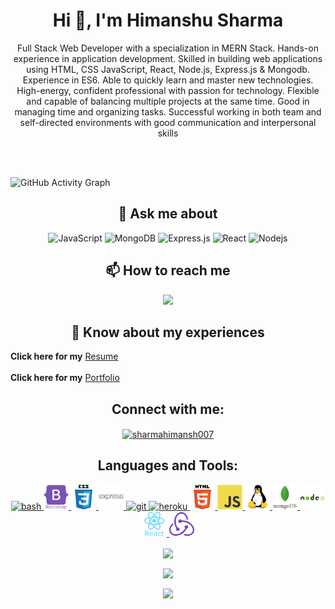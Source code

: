 <h1 align="center">Hi 👋, I'm Himanshu Sharma</h1>
<p align="center">Full Stack Web Developer with a specialization in MERN
Stack. Hands-on experience in application development. Skilled
in building web applications using HTML, CSS JavaScript, React, Node.js, Express.js & Mongodb.
Experience in ES6. Able to quickly learn and master
new technologies. High-energy, confident professional with
passion for technology. Flexible and capable of balancing
multiple projects at the same time. Good in managing time
and organizing tasks. Successful working in both team and
self-directed environments with good communication and
interpersonal skills</p>
<!-- <div align="center"><img src="https://i.ibb.co/GTFBJNV/MERN-2.png" width=700 /> -->
   <br><br>
  
  ![GitHub Activity Graph](https://activity-graph.herokuapp.com/graph?username=sharmahimansh007&theme=dracula&hide_border=true)


<p align="center"> 
<h2 align="center"> 💬 Ask me about</h2>
   <div align="center">
 
![JavaScript](https://img.shields.io/badge/-JavaScript-%23F7DF1C?style=for-the-badge&logo=javascript&logoColor=000000&labelColor=%23F7DF1C&color=%23FFCE5A)
![MongoDB](https://img.shields.io/badge/MongoDB-4EA94B?style=for-the-badge&logo=mongodb&logoColor=white)
![Express.js](https://img.shields.io/badge/express.js-%23404d59.svg?style=for-the-badge&logo=express&logoColor=%2361DAFB)
![React](https://img.shields.io/badge/-React-61DAFB?style=for-the-badge&logo=react&logoColor=ffffff)
![Nodejs](https://img.shields.io/badge/-Nodejs-339933?style=for-the-badge&logo=Node.js&logoColor=ffffff)



 </div>

<h2 align="center"> 📫 How to reach me </h2>
 <p align="center">
    <a target="_blank" href="mailto:sharmahimansh276@gmail.com"><img src="https://img.shields.io/badge/sharmahimansh276@gmail.com-D14836?style=for-the-badge&logo=gmail&logoColor=white"/></a>
  </p>

<h2 align="center"> 📄 Know about my experiences</h2>

   **Click here for my** [Resume](https://drive.google.com/file/d/1ivHfhozr2LEZ7oiKgK1G8BlvvLKcqd48/view?usp=sharing) </br> </br>
  **Click here for my** [Portfolio](https://sharmahimansh.netlify.app/)

<h2 align="center">Connect with me:</h2>
<p align="center">

<a href="https://www.linkedin.com/in/himanshu-sharma-32b130231?lipi=urn%3Ali%3Apage%3Ad_flagship3_profile_view_base_contact_details%3Butu7cVSGQliOyncS87uYYg%3D%3D" target="blank">
  <img align="center" src="https://raw.githubusercontent.com/rahuldkjain/github-profile-readme-generator/master/src/images/icons/Social/linked-in-alt.svg" alt="sharmahimansh007" height="30" width="40" />
  </a>
</p>

<h2 align="center">Languages and Tools:</h2>
<p align="center"> <a href="https://www.gnu.org/software/bash/" target="_blank" rel="noreferrer"> <img src="https://www.vectorlogo.zone/logos/gnu_bash/gnu_bash-icon.svg" alt="bash" width="40" height="40"/> </a> <a href="https://getbootstrap.com" target="_blank" rel="noreferrer"> <img src="https://raw.githubusercontent.com/devicons/devicon/master/icons/bootstrap/bootstrap-plain-wordmark.svg" alt="bootstrap" width="40" height="40"/> </a> <a href="https://www.w3schools.com/css/" target="_blank" rel="noreferrer"> <img src="https://raw.githubusercontent.com/devicons/devicon/master/icons/css3/css3-original-wordmark.svg" alt="css3" width="40" height="40"/> </a> <a href="https://expressjs.com" target="_blank" rel="noreferrer"> <img src="https://raw.githubusercontent.com/devicons/devicon/master/icons/express/express-original-wordmark.svg" alt="express" width="40" height="40"/> </a> <a href="https://git-scm.com/" target="_blank" rel="noreferrer"> <img src="https://www.vectorlogo.zone/logos/git-scm/git-scm-icon.svg" alt="git" width="40" height="40"/> </a> <a href="https://heroku.com" target="_blank" rel="noreferrer"> <img src="https://www.vectorlogo.zone/logos/heroku/heroku-icon.svg" alt="heroku" width="40" height="40"/> </a> <a href="https://www.w3.org/html/" target="_blank" rel="noreferrer"> <img src="https://raw.githubusercontent.com/devicons/devicon/master/icons/html5/html5-original-wordmark.svg" alt="html5" width="40" height="40"/> </a> <a href="https://developer.mozilla.org/en-US/docs/Web/JavaScript" target="_blank" rel="noreferrer"> <img src="https://raw.githubusercontent.com/devicons/devicon/master/icons/javascript/javascript-original.svg" alt="javascript" width="40" height="40"/> </a> <a href="https://www.linux.org/" target="_blank" rel="noreferrer"> <img src="https://raw.githubusercontent.com/devicons/devicon/master/icons/linux/linux-original.svg" alt="linux" width="40" height="40"/> </a> <a href="https://www.mongodb.com/" target="_blank" rel="noreferrer"> <img src="https://raw.githubusercontent.com/devicons/devicon/master/icons/mongodb/mongodb-original-wordmark.svg" alt="mongodb" width="40" height="40"/> </a> <a href="https://nodejs.org" target="_blank" rel="noreferrer"> <img src="https://raw.githubusercontent.com/devicons/devicon/master/icons/nodejs/nodejs-original-wordmark.svg" alt="nodejs" width="40" height="40"/> </a> <a href="https://reactjs.org/" target="_blank" rel="noreferrer"> <img src="https://raw.githubusercontent.com/devicons/devicon/master/icons/react/react-original-wordmark.svg" alt="react" width="40" height="40"/> </a> <a href="https://redux.js.org" target="_blank" rel="noreferrer"> <img src="https://raw.githubusercontent.com/devicons/devicon/master/icons/redux/redux-original.svg" alt="redux" width="40" height="40"/> </a> </p> 

<p align="center">
  <img align="center" src="https://github-readme-stats.vercel.app/api/top-langs?username=sharmahimansh007&hide=c%23,powershell,Mathematica,Ruby,Objective-C,Objective-C%2b%2b,Cuda&title_color=61dafb&text_color=ffffff&icon_color=61dafb&bg_color=20232a&langs_count=8&layout=compact&border_color=61dafb&hide_border=true" width=500 /></p>
  
<p align="center">
<img align="center" src="https://github-readme-stats.vercel.app/api?username=sharmahimansh007&show_icons=true&theme=react&border_color=61dafb&hide_border=true" width=500/></p>
   


<p align="center">
<img align="center" src="https://github-readme-streak-stats.herokuapp.com/?user=sharmahimansh007&show_icons=true&theme=react&border_color=61dafb&hide_border=true" width=500/></p>
